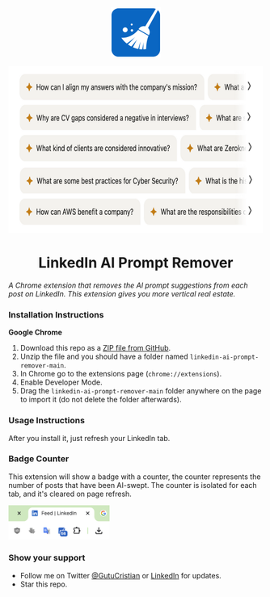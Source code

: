 <p align="center">
  <img src="/logo400.png" width="100" height="100"/>
</p>

<p align="center">
  <img src="/ai-prompts.png" width="650" height="330"/>
</p>

<h1 align="center">LinkedIn AI Prompt Remover</h1>

*A Chrome extension that removes the AI prompt suggestions from each post on LinkedIn. This extension gives you more vertical real estate.*

### Installation Instructions

**Google Chrome**
1. Download this repo as a [ZIP file from GitHub](https://github.com/cristiangu/linkedin-ai-prompt-remover/archive/main.zip).
1. Unzip the file and you should have a folder named `linkedin-ai-prompt-remover-main`.
1. In Chrome go to the extensions page (`chrome://extensions`).
1. Enable Developer Mode.
1. Drag the `linkedin-ai-prompt-remover-main` folder anywhere on the page to import it (do not delete the folder afterwards).

### Usage Instructions
After you install it, just refresh your LinkedIn tab. 

### Badge Counter
This extension will show a badge with a counter, the counter represents the number of posts that have been AI-swept. The counter is isolated for each tab, and it's cleared on page refresh.

<img src="/counter.png" width="200" />

### Show your support
* Follow me on Twitter [@GutuCristian](https://twitter.com/GutuCristian) or [LinkedIn](https://www.linkedin.com/in/cristiangutu/) for updates.
* Star this repo.

